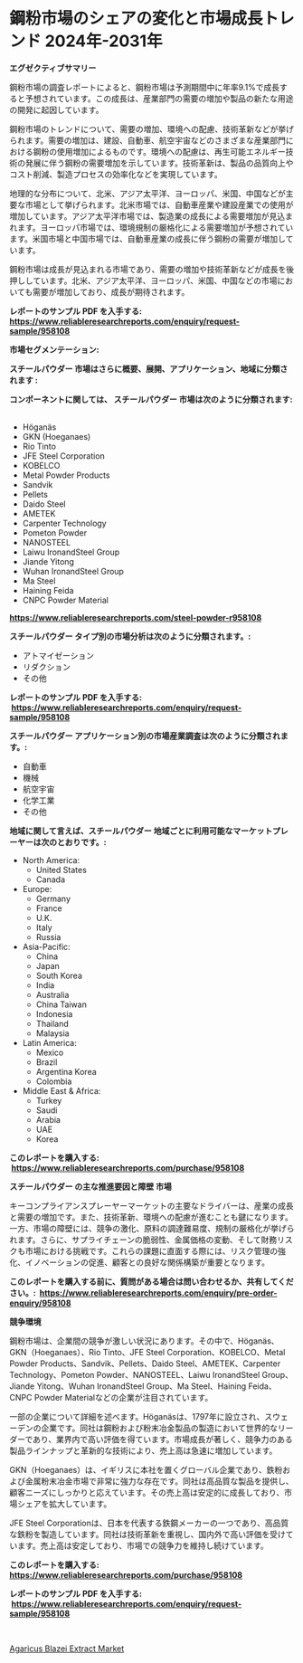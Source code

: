 <p><h1>鋼粉市場のシェアの変化と市場成長トレンド 2024年-2031年</h1></p><p><strong>エグゼクティブサマリー</strong></p>
<p><p>鋼粉市場の調査レポートによると、鋼粉市場は予測期間中に年率9.1%で成長すると予想されています。この成長は、産業部門の需要の増加や製品の新たな用途の開発に起因しています。</p><p>鋼粉市場のトレンドについて、需要の増加、環境への配慮、技術革新などが挙げられます。需要の増加は、建設、自動車、航空宇宙などのさまざまな産業部門における鋼粉の使用増加によるものです。環境への配慮は、再生可能エネルギー技術の発展に伴う鋼粉の需要増加を示しています。技術革新は、製品の品質向上やコスト削減、製造プロセスの効率化などを実現しています。</p><p>地理的な分布について、北米、アジア太平洋、ヨーロッパ、米国、中国などが主要な市場として挙げられます。北米市場では、自動車産業や建設産業での使用が増加しています。アジア太平洋市場では、製造業の成長による需要増加が見込まれます。ヨーロッパ市場では、環境規制の厳格化による需要増加が予想されています。米国市場と中国市場では、自動車産業の成長に伴う鋼粉の需要が増加しています。</p><p>鋼粉市場は成長が見込まれる市場であり、需要の増加や技術革新などが成長を後押ししています。北米、アジア太平洋、ヨーロッパ、米国、中国などの市場においても需要が増加しており、成長が期待されます。</p></p>
<p><strong>レポートのサンプル PDF を入手する: <a href="https://www.reliableresearchreports.com/enquiry/request-sample/958108">https://www.reliableresearchreports.com/enquiry/request-sample/958108</a></strong></p>
<p><strong>市場セグメンテーション:</strong></p>
<p><strong> スチールパウダー 市場はさらに概要、展開、アプリケーション、地域に分類されます :</strong></p>
<p><strong>コンポーネントに関しては、 スチールパウダー 市場は次のように分類されます: &nbsp;</strong></p>
<p><ul><li>Höganäs</li><li>GKN (Hoeganaes)</li><li>Rio Tinto</li><li>JFE Steel Corporation</li><li>KOBELCO</li><li>Metal Powder Products</li><li>Sandvik</li><li>Pellets</li><li>Daido Steel</li><li>AMETEK</li><li>Carpenter Technology</li><li>Pometon Powder</li><li>NANOSTEEL</li><li>Laiwu IronandSteel Group</li><li>Jiande Yitong</li><li>Wuhan IronandSteel Group</li><li>Ma Steel</li><li>Haining Feida</li><li>CNPC Powder Material</li></ul></p>
<p><strong><a href="https://www.reliableresearchreports.com/steel-powder-r958108">https://www.reliableresearchreports.com/steel-powder-r958108</a></strong></p>
<p><strong> スチールパウダー タイプ別の市場分析は次のように分類されます。:</strong></p>
<p><ul><li>アトマイゼーション</li><li>リダクション</li><li>その他</li></ul></p>
<p><strong>レポートのサンプル PDF を入手する: &nbsp;<a href="https://www.reliableresearchreports.com/enquiry/request-sample/958108">https://www.reliableresearchreports.com/enquiry/request-sample/958108</a></strong></p>
<p><strong> スチールパウダー アプリケーション別の市場産業調査は次のように分類されます。:</strong></p>
<p><ul><li>自動車</li><li>機械</li><li>航空宇宙</li><li>化学工業</li><li>その他</li></ul></p>
<p><strong>地域に関して言えば、スチールパウダー 地域ごとに利用可能なマーケットプレーヤーは次のとおりです。:</strong></p>
<p><ul>
    <li>
        North America:
        <ul>
            <li>United States</li>
            <li>Canada</li>
        </ul>
    </li>
    <li>
        Europe:
        <ul>
            <li>Germany</li>
            <li>France</li>
            <li>U.K.</li>
            <li>Italy</li>
            <li>Russia</li>
        </ul>
    </li>
    <li>
        Asia-Pacific:
        <ul>
            <li>China</li>
            <li>Japan</li>
            <li>South Korea</li>
            <li>India</li>
            <li>Australia</li>
            <li>China Taiwan</li>
            <li>Indonesia</li>
            <li>Thailand</li>
            <li>Malaysia</li>
        </ul>
    </li>
    <li>
        Latin America:
        <ul>
            <li>Mexico</li>
            <li>Brazil</li>
            <li>Argentina Korea</li>
            <li>Colombia</li>
        </ul>
    </li>
    <li>
        Middle East & Africa:
        <ul>
            <li>Turkey</li>
            <li>Saudi</li>
            <li>Arabia</li>
            <li>UAE</li>
            <li>Korea</li>
        </ul>
    </li>
    </ul></p>
<p><strong>このレポートを購入する: &nbsp;<a href="https://www.reliableresearchreports.com/purchase/958108">https://www.reliableresearchreports.com/purchase/958108</a></strong></p>
<p><strong>スチールパウダー の主な推進要因と障壁 市場</strong></p>
<p><p>キーコンプライアンスプレーヤーマーケットの主要なドライバーは、産業の成長と需要の増加です。また、技術革新、環境への配慮が進むことも鍵になります。一方、市場の障壁には、競争の激化、原料の調達難易度、規制の厳格化が挙げられます。さらに、サプライチェーンの脆弱性、金属価格の変動、そして財務リスクも市場における挑戦です。これらの課題に直面する際には、リスク管理の強化、イノベーションの促進、顧客との良好な関係構築が重要となります。</p></p>
<p><strong>このレポートを購入する前に、質問がある場合は問い合わせるか、共有してください。:&nbsp; <a href="https://www.reliableresearchreports.com/enquiry/pre-order-enquiry/958108">https://www.reliableresearchreports.com/enquiry/pre-order-enquiry/958108</a></strong></p>
<p><strong>競争環境</strong></p>
<p><p>鋼粉市場は、企業間の競争が激しい状況にあります。その中で、Höganäs、GKN（Hoeganaes）、Rio Tinto、JFE Steel Corporation、KOBELCO、Metal Powder Products、Sandvik、Pellets、Daido Steel、AMETEK、Carpenter Technology、Pometon Powder、NANOSTEEL、Laiwu IronandSteel Group、Jiande Yitong、Wuhan IronandSteel Group、Ma Steel、Haining Feida、CNPC Powder Materialなどの企業が注目されています。</p><p>一部の企業について詳細を述べます。Höganäsは、1797年に設立され、スウェーデンの企業です。同社は鋼粉および粉末冶金製品の製造において世界的なリーダーであり、業界内で高い評価を得ています。市場成長が著しく、競争力のある製品ラインナップと革新的な技術により、売上高は急速に増加しています。</p><p>GKN（Hoeganaes）は、イギリスに本社を置くグローバル企業であり、鉄粉および金属粉末冶金市場で非常に強力な存在です。同社は高品質な製品を提供し、顧客ニーズにしっかりと応えています。その売上高は安定的に成長しており、市場シェアを拡大しています。</p><p>JFE Steel Corporationは、日本を代表する鉄鋼メーカーの一つであり、高品質な鉄粉を製造しています。同社は技術革新を重視し、国内外で高い評価を受けています。売上高は安定しており、市場での競争力を維持し続けています。</p></p>
<p><strong>このレポートを購入する: &nbsp; <a href="https://www.reliableresearchreports.com/purchase/958108">https://www.reliableresearchreports.com/purchase/958108</a></strong></p>
<p><strong>レポートのサンプル PDF を入手する: &nbsp;<a href="https://www.reliableresearchreports.com/enquiry/request-sample/958108">https://www.reliableresearchreports.com/enquiry/request-sample/958108</a></strong><strong></strong></p>
<p>&nbsp;</p>
<p><p><a href="https://automatic-knee-4c7.notion.site/Agaricus-Blazei-Extract-Market-Insights-Market-Players-and-Forecast-Till-2031-69b9e545b01544eca7c26777c1d909e1">Agaricus Blazei Extract Market</a></p></p>
